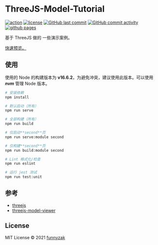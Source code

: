 # ThreeJS-Model-Tutorial

[![action][ci-image]][ci-url]
[![license][license-image]][repository-url]
[![GitHub last commit][last-commit-image]][repository-url]
[![GitHub commit activity][commit-activity-image]][repository-url]
[![github pages][github-pages-image]][github-pages-url]

基于 ThreeJS 做的 一些演示案例。

[快速预览。][github-pages-url]

## 使用

使用的 Node 的构建版本为 **v16.6.2**，为避免冲突，建议使用此版本。可以使用 **_nvm_** 管理 Node 版本。

```bash
# 安装依赖
npm install

# 默认启动（所有）
npm run serve

# 全部构建（所有）
npm run build

# 仅启动**second**页
npm run serve:module second

# 仅构建**second**页
npm run build:module second

# Lint 格式化/检查
npm run eslint

# 运行 jest 测试
npm run test:unit
```

## 参考

- [threejs](https://github.com/mrdoob/three.js/tree/master)
- [threejs-model-viewer](https://adjam93.github.io/threejs-model-viewer/#)

## License

MIT License © 2021 [funnyzak](https://github.com/funnyzak)

[ci-image]: https://img.shields.io/github/workflow/status/funnyzak/threejs-model-tutorial/Release
[ci-url]: https://github.com/funnyzak/threejs-model-tutorial/actions
[license-image]: https://img.shields.io/github/license/funnyzak/threejs-model-tutorial.svg?style=flat-square
[repository-url]: https://github.com/funnyzak/threejs-model-tutorial
[github-pages-image]: https://img.shields.io/github/pages/funnyzak/threejs-model-tutorial.svg?style=flat-square
[github-pages-url]: https://funnyzak.github.io/threejs-model-tutorial/
[commit-activity-image]: https://img.shields.io/github/commit-activity/m/funnyzak/threejs-model-tutorial?style=flat-square
[last-commit-image]: https://img.shields.io/github/last-commit/funnyzak/threejs-model-tutorial?style=flat-square
